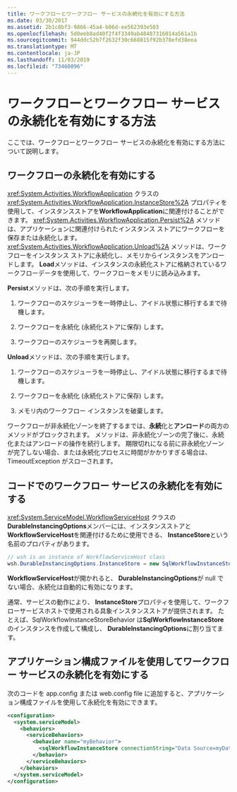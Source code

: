 ```yaml
---
title: ワークフローとワークフロー サービスの永続化を有効にする方法
ms.date: 03/30/2017
ms.assetid: 2b1c8bf3-9866-45a4-b06d-ee562393e503
ms.openlocfilehash: 5d0eeb8ad40f2f4f3349ab48487316014a561a1b
ms.sourcegitcommit: 944ddc52b7f2632f30c668815f92b378efd38eea
ms.translationtype: MT
ms.contentlocale: ja-JP
ms.lasthandoff: 11/03/2019
ms.locfileid: "73460896"
---
```

# <a name="how-to-enable-persistence-for-workflows-and-workflow-services"></a>ワークフローとワークフロー サービスの永続化を有効にする方法

ここでは、ワークフローとワークフロー サービスの永続化を有効にする方法について説明します。

## <a name="enable-persistence-for-workflows"></a>ワークフローの永続化を有効にする

<xref:System.Activities.WorkflowApplication> クラスの <xref:System.Activities.WorkflowApplication.InstanceStore%2A> プロパティを使用して、インスタンスストアを**WorkflowApplication**に関連付けることができます。 <xref:System.Activities.WorkflowApplication.Persist%2A> メソッドは、アプリケーションに関連付けられたインスタンス ストアにワークフローを保存または永続化します。 <xref:System.Activities.WorkflowApplication.Unload%2A> メソッドは、ワークフローをインスタンス ストアに永続化し、メモリからインスタンスをアンロードします。 **Load**メソッドは、インスタンスの永続化ストアに格納されているワークフローデータを使用して、ワークフローをメモリに読み込みます。

**Persist**メソッドは、次の手順を実行します。

1. ワークフローのスケジューラを一時停止し、アイドル状態に移行するまで待機します。

2. ワークフローを永続化 (永続化ストアに保存) します。

3. ワークフローのスケジューラを再開します。

 **Unload**メソッドは、次の手順を実行します。

1. ワークフローのスケジューラを一時停止し、アイドル状態に移行するまで待機します。

2. ワークフローを永続化 (永続化ストアに保存) します。

3. メモリ内のワークフロー インスタンスを破棄します。

ワークフローが非永続化ゾーンを終了するまでは、**永続**化と**アンロード**の両方のメソッドがブロックされます。 メソッドは、非永続化ゾーンの完了後に、永続化またはアンロードの操作を続行します。 期限切れになる前に非永続化ゾーンが完了しない場合、または永続化プロセスに時間がかかりすぎる場合は、TimeoutException がスローされます。

## <a name="enable-persistence-for-workflow-services-in-code"></a>コードでのワークフロー サービスの永続化を有効にする

<xref:System.ServiceModel.WorkflowServiceHost> クラスの**DurableInstancingOptions**メンバーには、インスタンスストアと**WorkflowServiceHost**を関連付けるために使用できる、 **InstanceStore**という名前のプロパティがあります。

```csharp
// wsh is an instance of WorkflowServiceHost class
wsh.DurableInstancingOptions.InstanceStore = new SqlWorkflowInstanceStore();
```

**WorkflowServiceHost**が開かれると、 **DurableInstancingOptions**が null でない場合、永続化は自動的に有効になります。

通常、サービスの動作により、 **InstanceStore**プロパティを使用して、ワークフローサービスホストで使用される具象インスタンスストアが提供されます。 たとえば、SqlWorkflowInstanceStoreBehavior は**SqlWorkflowInstanceStore**のインスタンスを作成して構成し、 **DurableInstancingOptions**に割り当てます。

## <a name="enable-persistence-for-workflow-services-using-an-application-configuration-file"></a>アプリケーション構成ファイルを使用してワークフロー サービスの永続化を有効にする

次のコードを app.config または web.config file に追加すると、アプリケーション構成ファイルを使用して永続化を有効にできます。

```xml
<configuration>
  <system.serviceModel>
    <behaviors>
      <serviceBehaviors>
        <behavior name="myBehavior">
          <sqlWorkflowInstanceStore connectionString="Data Source=myDatabaseServer;Initial Catalog=myPersistenceDatabase" />
        </behavior>
      </serviceBehaviors>
    </behaviors>
  </system.serviceModel>
</configuration>
```
